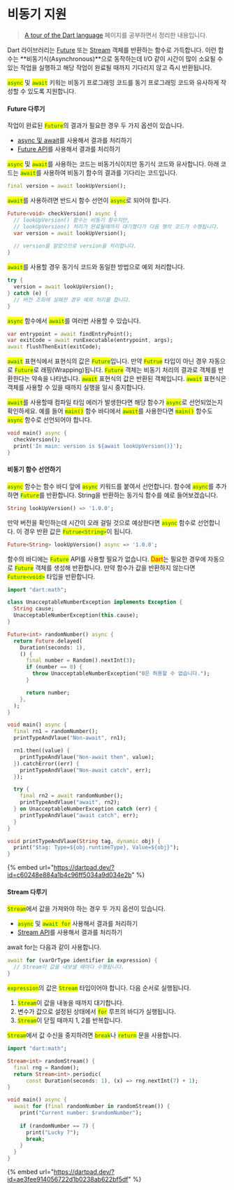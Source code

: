 # 비동기 지원

> [A tour of the Dart language](https://dart.dev/guides/language/language-tour) 페이지를 공부하면서 정리한 내용입니다.

Dart 라이브러리는 [Future](https://api.dart.dev/stable/2.16.2/dart-async/Future-class.html) 또는 [Stream](https://api.dart.dev/stable/2.16.2/dart-async/Stream-class.html) 객체를 반환하는 함수로 가득합니다. 이런 함수는 **비동기식(Asynchronous)**으로 동작하는데 I/O 같이 시간이 많이 소요될 수 있는 작업을 실행하고 해당 작업이 완료될 때까지 기다리지 않고 즉시 반환됩니다.

<mark style="color:green;">`async`</mark> 및 <mark style="color:green;">`await`</mark> 키워는 비동기 프로그래밍 코드를 동기 프로그래밍 코드와 유사하게 작성할 수 있도록 지원합니다.

#### Future 다루기

작업이 완료된 <mark style="color:green;">`Future`</mark>의 결과가 필요한 경우 두 가지 옵션이 있습니다.

* [async 및 await](https://dart.dev/codelabs/async-await)를 사용해서 결과를 처리하기
* [Future API](https://dart.dev/guides/libraries/library-tour#future)를 사용해서 결과를 처리하기

<mark style="color:green;">`async`</mark> 및 <mark style="color:green;">`await`</mark>를 사용하는 코드는 비동기식이지만 동기식 코드와 유사합니다. 아래 코드는 <mark style="color:green;">`await`</mark>를 사용하여 비동기 함수의 결과를 기다리는 코드입니다.

```dart
final version = await lookUpVersion();
```

<mark style="color:green;">`await`</mark>를 사용하려면 반드시 함수 선언이 <mark style="color:green;">`async`</mark>로 되어야 합니다.

```dart
Future<void> checkVersion() async {
  // lookUpVersion() 함수는 비동기 함수지만,
  // lookUpVersion() 처리가 완료될때까지 대기했다가 다음 행의 코드가 수행됩니다.
  var version = await lookUpVersion();
  
  // version을 알았으므로 version을 처리합니다.
}
```

<mark style="color:green;">`await`</mark>를 사용할 경우 동기식 코드와 동일한 방법으로 예외 처리합니다.

```dart
try {
  version = await lookUpVersion();
} catch (e) {
  // 버전 조회에 실패한 경우 예외 처리를 합니다.
}
```

<mark style="color:green;">`async`</mark> 함수에서 <mark style="color:green;">`await`</mark>를 여러번 사용할 수 있습니다.

```dart
var entrypoint = await findEntryPoint();
var exitCode = await runExecutable(entrypoint, args);
await flushThenExit(exitCode);
```

<mark style="color:green;">`await`</mark> 표현식에서 표현식의 값은 <mark style="color:green;">`Future`</mark>입니다. 만약 <mark style="color:green;">`Futrue`</mark> 타입이 아닌 경우 자동으로 <mark style="color:green;">`Future`</mark>로 래핑(Wrapping)됩니다. <mark style="color:green;">`Future`</mark> 객체는 비동기 처리의 결과로 객체를 반환한다는 약속을 나타냅니다. <mark style="color:green;">`await`</mark> 표현식의 값은 반환된 객체입니다. <mark style="color:green;">`await`</mark> 표현식은 객체를 사용할 수 있을 때까지 실행을 일시 중지합니다.

<mark style="color:green;">`await`</mark>를 사용할때 컴파일 타임 에러가 발생한다면 해당 함수가 <mark style="color:green;">`async`</mark>로 선언되었는지 확인하세요. 예를 들어 <mark style="color:green;">`main()`</mark> 함수 바디에서 <mark style="color:green;">`await`</mark>를 사용한다면 <mark style="color:green;">`main()`</mark> 함수도 <mark style="color:green;">`async`</mark> 함수로 선언되어야 합니다.

```dart
void main() async {
  checkVersion();
  print('In main: version is ${await lookUpVersion()}');
}
```

#### 비동기 함수 선언하기

<mark style="color:green;">`async`</mark> 함수는 함수 바디 앞에 <mark style="color:green;">`async`</mark> 키워드를 붙여서 선언합니다. 함수에 <mark style="color:green;">`async`</mark>를 추가하면 <mark style="color:green;">`Future`</mark>를 반환합니다. String을 반환하는 동기식 함수를 예로 들어보겠습니다.

```dart
String lookUpVersion() => '1.0.0';
```

만약 버전을 확인하는데 시간이 오래 걸릴 것으로 예상한다면 <mark style="color:green;">`async`</mark> 함수로 선언합니다. 이 경우 반환 값은 <mark style="color:green;">`Futrue<String>`</mark>이 됩니다.

```dart
Future<String> lookUpVersion() async => '1.0.0';
```

함수의 바디에는 <mark style="color:green;">`Future`</mark> API를 사용할 필요가 없습니다. <mark style="color:red;">Dart</mark>는 필요한 경우에 자동으로 <mark style="color:green;">`Future`</mark> 객체를 생성해 반환합니다. 만약 함수가 값을 반환하지 않는다면 <mark style="color:green;">`Future<void>`</mark> 타입을 반환합니다.

```dart
import "dart:math";

class UnacceptableNumberException implements Exception {
  String cause;
  UnacceptableNumberException(this.cause);
}

Future<int> randomNumber() async {
  return Future.delayed(
    Duration(seconds: 1),
    () {
      final number = Random().nextInt(3);
      if (number == 0) {
        throw UnacceptableNumberException("0은 허용할 수 없습니다.");
      }

      return number;
    },
  );
}

void main() async {
  final rn1 = randomNumber();
  printTypeAndVlaue("Non-await", rn1);

  rn1.then((value) {
    printTypeAndVlaue("Non-await then", value);
  }).catchError((err) {
    printTypeAndVlaue("Non-await catch", err);
  });

  try {
    final rn2 = await randomNumber();
    printTypeAndVlaue("await", rn2);
  } on UnacceptableNumberException catch (err) {
    printTypeAndVlaue("await catch", err);
  }
}

void printTypeAndVlaue(String tag, dynamic obj) {
  print("$tag: Type=${obj.runtimeType}, Value=${obj}");
}
```

{% embed url="https://dartpad.dev/?id=c60248e884a1b4c96ff5034a9d034e2b" %}

#### Stream 다루기

<mark style="color:green;">`Stream`</mark>에서 값을 가져와야 하는 경우 두 가지 옵션이 있습니다.

* <mark style="color:green;">`async`</mark> 및 <mark style="color:green;">`await for`</mark> 사용해서 결과를 처리하기
* [Stream API](https://dart.dev/guides/libraries/library-tour#stream)를 사용해서 결과를 처리하기

await for는 다음과 같이 사용합니다.

```dart
await for (varOrType identifier in expression) {
  // Stream이 값을 내보낼 때마다 수행됩니다.
}
```

<mark style="color:green;">`expression`</mark>의 값은 <mark style="color:green;">`Stream`</mark> 타입이어야 합니다. 다음 순서로 실행됩니다.

1. <mark style="color:green;">`Stream`</mark>이 값을 내놓을 때까지 대기합니다.
2. 변수가 값으로 설정된 상태에서 <mark style="color:green;">`for`</mark> 루프의 바디가 실행됩니다.
3. <mark style="color:green;">`Stream`</mark>이 닫힐 때까지 1, 2를 반복합니다.

<mark style="color:green;">`Stream`</mark>에서 값 수신을 중지하려면 <mark style="color:green;">`break`</mark>나 <mark style="color:green;">`return`</mark> 문을 사용합니다.

```dart
import "dart:math";

Stream<int> randomStream() {
  final rng = Random();
  return Stream<int>.periodic(
      const Duration(seconds: 1), (x) => rng.nextInt(7) + 1);
}

void main() async {
  await for (final randomNumber in randomStream()) {
    print("Current number: $randomNumber");
    
    if (randomNumber == 7) {
      print("Lucky 7");
      break;
    }
  }
}
```

{% embed url="https://dartpad.dev/?id=ae3fee914056722d1b0238ab622bf5df" %}
